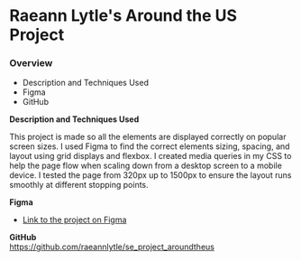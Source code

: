 # Raeann Lytle's Around the US Project

### Overview

- Description and Techniques Used
- Figma
- GitHub

**Description and Techniques Used**

This project is made so all the elements are displayed correctly on popular screen sizes. I used Figma to find the correct elements sizing, spacing, and layout using grid displays and flexbox. I created media queries in my CSS to help the page flow when scaling down from a desktop screen to a mobile device. I tested the page from 320px up to 1500px to ensure the layout runs smoothly at different stopping points.

**Figma**

- [Link to the project on Figma](https://www.figma.com/file/ii4xxsJ0ghevUOcssTlHZv/Sprint-3%3A-Around-the-US?node-id=0%3A1)

**GitHub**  
https://github.com/raeannlytle/se_project_aroundtheus
